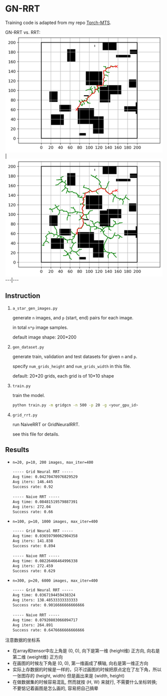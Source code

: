 # GN-RRT

Training code is adapted from my repo [Torch-MTS](https://github.com/XDZhelheim/Torch-MTS).

GN-RRT vs. RRT:
![](./result_images/10-gnrrt.png) | ![](./result_images/10-rrt.png)
---|---

## Instruction

1. `a_star_gen_images.py`

    generate `n` images, and `p` (start, end) pairs for each image.

    in total `n*p` image samples.

    default image shape: 200\*200

2. `gen_dataset.py`

    generate train, validation and test datasets for given `n` and `p`.

    specify `num_grids_height` and `num_grids_width` in this file.

    default: 20\*20 grids, each grid is of 10\*10 shape

3. `train.py`

    train the model.
    ```bash
    python train.py -m gridgcn -n 500 -p 20 -g <your_gpu_id>
    ```

4. `grid_rrt.py`

    run NaiveRRT or GridNeuralRRT.

    see this file for details.

## Results

- `n=20, p=10, 200 images, max_iter=400`
    ```
    ----- Grid Neural RRT -----
    Avg time: 0.04270470976829529
    Avg iters: 146.445
    Success rate: 0.92

    ----- Naive RRT -----
    Avg time: 0.08481519579887391
    Avg iters: 272.04
    Success rate: 0.66
    ```
- `n=100, p=10, 1000 images, max_iter=400`
    ```
    ----- Grid Neural RRT -----
    Avg time: 0.03659790062904358
    Avg iters: 141.838
    Success rate: 0.894

    ----- Naive RRT -----
    Avg time: 0.08226466464996338
    Avg iters: 272.459
    Success rate: 0.629
    ```

- `n=300, p=20, 6000 images, max_iter=400`
    ```
    ----- Grid Neural RRT -----
    Avg time: 0.0367194459438324
    Avg iters: 138.48533333333333
    Success rate: 0.9016666666666666

    ----- Naive RRT -----
    Avg time: 0.07920803066094717
    Avg iters: 264.891
    Success rate: 0.6476666666666666
    ```

注意数据的坐标系
- 在array和tensor中左上角是 (0, 0), 向下是第一维 (height维) 正方向, 向右是第二维 (weight维) 正方向
- 在画图的时候左下角是 (0, 0), 第一维画成了横轴, 向右是第一维正方向
- 实际上存数据的时候是一样的，只不过画图的时候把原点定在了左下角，所以一张图存的 (height, width) 但是画出来是 (width, height)
- 在做数据集的时候容易混乱, 然而就按 (H, W) 来就行, 不需要什么坐标转换; 不要惦记着画图是怎么画的, 容易把自己搞晕
